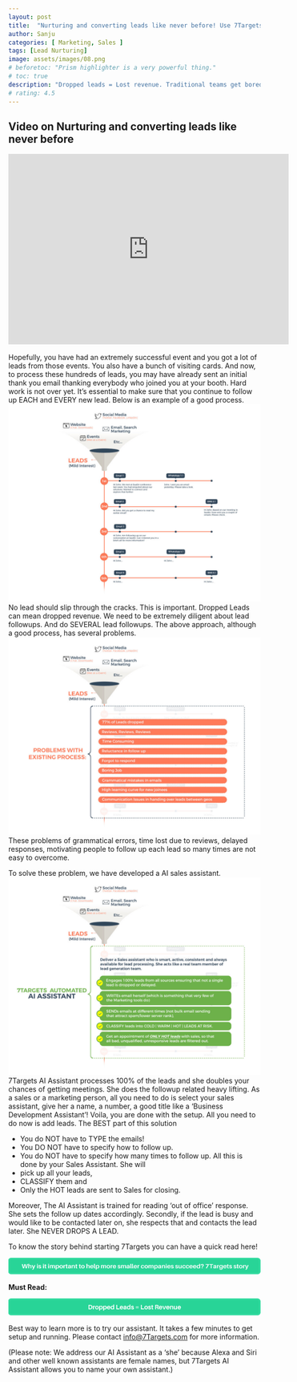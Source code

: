 ```yaml
---
layout: post
title:  "Nurturing and converting leads like never before! Use 7Targets AI Sales Assistant"
author: Sanju
categories: [ Marketing, Sales ]
tags: [Lead Nurturing]
image: assets/images/08.png
# beforetoc: "Prism highlighter is a very powerful thing."
# toc: true
description: "Dropped leads = Lost revenue. Traditional teams get bored following up leads and calling them again and again. Escalating ‘lead ageing’ reports go nowhere. 7Targets AI Sales Assistant come to your rescue. She follows up leads sleeplessly, tirelessly with high energy and enthusiasm."
# rating: 4.5
---
```

## Video on  Nurturing and converting leads like never before
<div class="video-container">
    <iframe src="https://www.youtube.com/embed/9TxHUtX6LJg" height="380" width="560" 
    allow="autoplay; encrypted-media"
    frameborder="0">
    </iframe>
</div>

Hopefully, you have had an extremely successful event and you got a lot of leads from those events. You also have a bunch of visiting cards. And now, to process these hundreds of leads, you may have already sent an initial thank you email thanking everybody who joined you at your booth. Hard work is not over yet. It’s essential to make sure that you continue to follow up EACH and EVERY new lead. Below is an example of a good process.  
![Process](../assets/images/Process-v2-1024x800.jpg)
No lead should slip through the cracks. This is important. Dropped Leads can mean dropped revenue. We need to be extremely diligent about lead followups. And do SEVERAL lead followups. The above approach, although a good process, has several problems.  
![Process with Problem](../assets/images/Problem-v2-1024x800.jpg)
These problems of grammatical errors, time lost due to reviews, delayed responses, motivating people to follow up each lead so many times are not easy to overcome.

To solve these problem, we have developed a AI sales assistant.
![Solution](../assets/images/Solution-v2-1024x800.jpg)
7Targets AI Assistant processes 100% of the leads and she doubles your chances of getting meetings. She does the followup related heavy lifting. As a sales or a marketing person, all you need to do is select your sales assistant, give her a name, a number, a good title like a ‘Business Development Assistant’! Voila, you are done with the setup. All you need to do now is add leads. The BEST part of this solution

- You do NOT have to TYPE the emails!
- You DO NOT have to specify how to follow up.
- You do NOT have to specify how many times to follow up.
All this is done by your Sales Assistant. She will
- pick up all your leads,
- CLASSIFY them and
- Only the HOT leads are sent to Sales for closing.

Moreover, The AI Assistant is trained for reading ‘out of office’ response. She sets the follow up dates accordingly. Secondly, if the lead is busy and would like to be contacted later on, she respects that and contacts the lead later. She NEVER DROPS A LEAD.

To know the story behind starting 7Targets you can have a quick read here!

[![image](../assets/images/7Targets-story.png)](https://blog.7targets.ai/why-important-help-smaller-companies-succeed-sanju-burkule-rashmi-mishra-story/)

**Must Read:** 

[![image](../assets/images/Dropped-Leads-Lost-Revenue.png)](https://blog.7targets.ai/lead-generation-dropped-leads-is-lost-revenue/)

Best way to learn more is to try our assistant. It takes a few minutes to get setup and running. Please contact info@7Targets.com for more information.

(Please note: We address our AI Assistant as a ‘she’ because Alexa and Siri and other well known assistants are female names, but 7Targets AI Assistant allows you to name your own assistant.)

